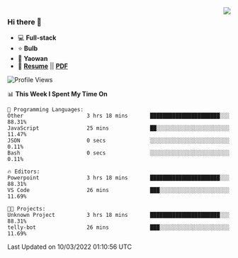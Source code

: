<img align="right" src="https://github-readme-stats.vercel.app/api?username=LolipopJ&show_icons=true&count_private=true&hide_title=true&include_all_commits=true&theme=vue">

### Hi there 👋

- :computer: **Full-stack**
- :star: **Bulb**
- :pill: **Yaowan**
- :milky_way: [**Resume**](https://lolipopj.github.io/resume/) || [**PDF**](https://cdn.jsdelivr.net/gh/lolipopj/resume/export/resume-en.pdf)

<!--START_SECTION:waka-->
![Profile Views](http://img.shields.io/badge/Profile%20Views-23-blue)

📊 **This Week I Spent My Time On** 

```text
💬 Programming Languages: 
Other                    3 hrs 18 mins       ██████████████████████░░░   88.31% 
JavaScript               25 mins             ██░░░░░░░░░░░░░░░░░░░░░░░   11.47% 
JSON                     0 secs              ░░░░░░░░░░░░░░░░░░░░░░░░░   0.11% 
Bash                     0 secs              ░░░░░░░░░░░░░░░░░░░░░░░░░   0.11%

🔥 Editors: 
Powerpoint               3 hrs 18 mins       ██████████████████████░░░   88.31% 
VS Code                  26 mins             ███░░░░░░░░░░░░░░░░░░░░░░   11.69%

🐱‍💻 Projects: 
Unknown Project          3 hrs 18 mins       ██████████████████████░░░   88.31% 
telly-bot                26 mins             ███░░░░░░░░░░░░░░░░░░░░░░   11.69%

```


 Last Updated on 10/03/2022 01:10:56 UTC
<!--END_SECTION:waka-->
